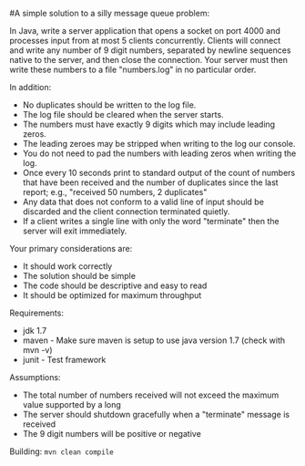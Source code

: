#A simple solution to a silly message queue problem:

In Java, write a server application that opens a socket on port 4000 and processes input from at most 5 clients concurrently. Clients will connect and write any number of 9 digit numbers, separated by newline sequences native to the server, and then close the connection. Your server must then write these numbers to a file "numbers.log" in no particular order.

In addition:
- No duplicates should be written to the log file.
- The log file should be cleared when the server starts.
- The numbers must have exactly 9 digits which may include leading zeros.
- The leading zeroes may be stripped when writing to the log our console.
- You do not need to pad the numbers with leading zeros when writing the log.
- Once every 10 seconds print to standard output of the count of numbers that have been received and the number of duplicates since the last report; e.g., "received 50 numbers, 2 duplicates"
- Any data that does not conform to a valid line of input should be discarded and the client connection terminated quietly.
- If a client writes a single line with only the word "terminate" then the server will exit immediately.

Your primary considerations are:
- It should work correctly
- The solution should be simple
- The code should be descriptive and easy to read
- It should be optimized for maximum throughput
    
    
Requirements:
- jdk 1.7
- maven - Make sure maven is setup to use java version 1.7 (check with mvn -v)
- junit - Test framework
    
Assumptions:
- The total number of numbers received will not exceed the maximum value supported by a long
- The server should shutdown gracefully when a "terminate" message is received
- The 9 digit numbers will be positive or negative

Building:
`mvn clean compile`